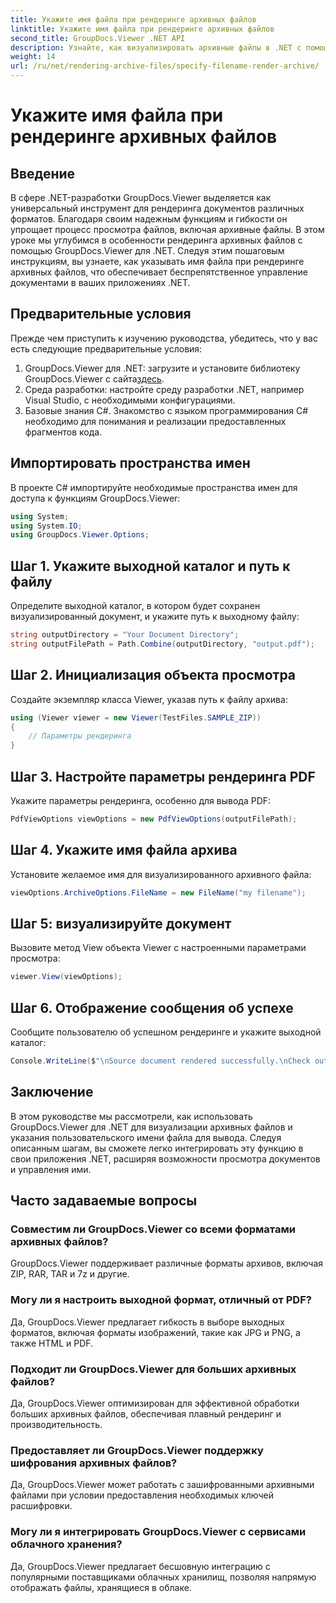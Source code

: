 ```yaml
---
title: Укажите имя файла при рендеринге архивных файлов
linktitle: Укажите имя файла при рендеринге архивных файлов
second_title: GroupDocs.Viewer .NET API
description: Узнайте, как визуализировать архивные файлы в .NET с помощью GroupDocs.Viewer, расширяя возможности управления документами.
weight: 14
url: /ru/net/rendering-archive-files/specify-filename-render-archive/
---
```


# Укажите имя файла при рендеринге архивных файлов

## Введение
В сфере .NET-разработки GroupDocs.Viewer выделяется как универсальный инструмент для рендеринга документов различных форматов. Благодаря своим надежным функциям и гибкости он упрощает процесс просмотра файлов, включая архивные файлы. В этом уроке мы углубимся в особенности рендеринга архивных файлов с помощью GroupDocs.Viewer для .NET. Следуя этим пошаговым инструкциям, вы узнаете, как указывать имя файла при рендеринге архивных файлов, что обеспечивает беспрепятственное управление документами в ваших приложениях .NET.
## Предварительные условия
Прежде чем приступить к изучению руководства, убедитесь, что у вас есть следующие предварительные условия:
1.  GroupDocs.Viewer для .NET: загрузите и установите библиотеку GroupDocs.Viewer с сайта[здесь](https://releases.groupdocs.com/viewer/net/).
2. Среда разработки: настройте среду разработки .NET, например Visual Studio, с необходимыми конфигурациями.
3. Базовые знания C#. Знакомство с языком программирования C# необходимо для понимания и реализации предоставленных фрагментов кода.

## Импортировать пространства имен
В проекте C# импортируйте необходимые пространства имен для доступа к функциям GroupDocs.Viewer:
```csharp
using System;
using System.IO;
using GroupDocs.Viewer.Options;
```
## Шаг 1. Укажите выходной каталог и путь к файлу
Определите выходной каталог, в котором будет сохранен визуализированный документ, и укажите путь к выходному файлу:
```csharp
string outputDirectory = "Your Document Directory";
string outputFilePath = Path.Combine(outputDirectory, "output.pdf");
```
## Шаг 2. Инициализация объекта просмотра
Создайте экземпляр класса Viewer, указав путь к файлу архива:
```csharp
using (Viewer viewer = new Viewer(TestFiles.SAMPLE_ZIP))
{
    // Параметры рендеринга
}
```
## Шаг 3. Настройте параметры рендеринга PDF
Укажите параметры рендеринга, особенно для вывода PDF:
```csharp
PdfViewOptions viewOptions = new PdfViewOptions(outputFilePath);
```
## Шаг 4. Укажите имя файла архива
Установите желаемое имя для визуализированного архивного файла:
```csharp
viewOptions.ArchiveOptions.FileName = new FileName("my filename");
```
## Шаг 5: визуализируйте документ
Вызовите метод View объекта Viewer с настроенными параметрами просмотра:
```csharp
viewer.View(viewOptions);
```
## Шаг 6. Отображение сообщения об успехе
Сообщите пользователю об успешном рендеринге и укажите выходной каталог:
```csharp
Console.WriteLine($"\nSource document rendered successfully.\nCheck output in {outputDirectory}.");
```

## Заключение
В этом руководстве мы рассмотрели, как использовать GroupDocs.Viewer для .NET для визуализации архивных файлов и указания пользовательского имени файла для вывода. Следуя описанным шагам, вы сможете легко интегрировать эту функцию в свои приложения .NET, расширяя возможности просмотра документов и управления ими.
## Часто задаваемые вопросы
### Совместим ли GroupDocs.Viewer со всеми форматами архивных файлов?
GroupDocs.Viewer поддерживает различные форматы архивов, включая ZIP, RAR, TAR и 7z и другие.
### Могу ли я настроить выходной формат, отличный от PDF?
Да, GroupDocs.Viewer предлагает гибкость в выборе выходных форматов, включая форматы изображений, такие как JPG и PNG, а также HTML и PDF.
### Подходит ли GroupDocs.Viewer для больших архивных файлов?
Да, GroupDocs.Viewer оптимизирован для эффективной обработки больших архивных файлов, обеспечивая плавный рендеринг и производительность.
### Предоставляет ли GroupDocs.Viewer поддержку шифрования архивных файлов?
Да, GroupDocs.Viewer может работать с зашифрованными архивными файлами при условии предоставления необходимых ключей расшифровки.
### Могу ли я интегрировать GroupDocs.Viewer с сервисами облачного хранения?
Да, GroupDocs.Viewer предлагает бесшовную интеграцию с популярными поставщиками облачных хранилищ, позволяя напрямую отображать файлы, хранящиеся в облаке.